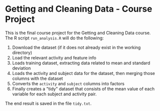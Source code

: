 # Getting and Cleaning Data - Course Project

This is the final course project for the Getting and Cleaning Data course.
The R script `run_analysis.R` will do the following:

1. Download the dataset (if it does not already exist in the working directory)
2. Load the relevant activity and feature info
3. Loads training dataset, extracting data related to mean and standard deviation
4. Loads the activity and subject data for the dataset, then merging those columns with the dataset
5. Converts the `activity` and `subject` columns into factors
6. Finally creates a "tidy" dataset that consists of the mean value of each
   variable for each subject and activity pair.

The end result is saved in the file `tidy.txt`.
